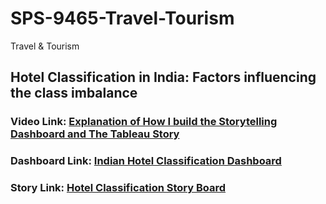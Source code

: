 # SPS-9465-Travel-Tourism
Travel &amp; Tourism

## Hotel Classification in India: Factors influencing the class imbalance

### Video Link: [Explanation of How I build the Storytelling Dashboard and The Tableau Story][1]

### Dashboard Link: [Indian Hotel Classification Dashboard][2]

### Story Link: [Hotel Classification Story Board][3]

[1]: https://drive.google.com/file/d/1SO4OqdSUoxRkNSl1c0YweIcXr_EFRY9z/view?usp=sharing

[2]: https://public.tableau.com/profile/y.suhruth#!/vizhome/travelNtourismDB/HotelClassificationinIndia?publish=yes

[3]: https://public.tableau.com/profile/y.suhruth#!/vizhome/travelNtourismStory/HotelClassificationStoryBoard?publish=yes
